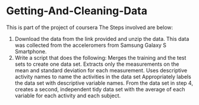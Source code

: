 # Getting-And-Cleaning-Data
This is part of the project of coursera
The Steps involved are below:
1. Download the data from the link provided and unzip the data.  This data was collected from the acceleromers from Samsung
  Galaxy S Smartphone.
2. Write a script that does the following:
    Merges the training and the test sets to create one data set.
    Extracts only the measurements on the mean and standard deviation for each measurement. 
    Uses descriptive activity names to name the activities in the data set
    Appropriately labels the data set with descriptive variable names. 
    From the data set in step 4, creates a second, independent tidy data set with the average of each variable 
    for each activity and each subject.
